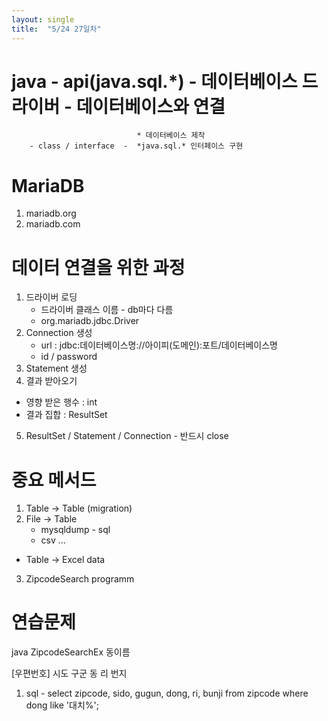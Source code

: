 ```yaml
---
layout: single
title:  "5/24 27일차"
---
```


# java  -  api(java.sql.*)  -  데이터베이스 드라이버  -  데이터베이스와 연결
                                * 데이터베이스 제작
        - class / interface  -  *java.sql.* 인터페이스 구현

# MariaDB
1. mariadb.org
2. mariadb.com
   
# 데이터 연결을 위한 과정
1. 드라이버 로딩
   - 드라이버 클래스 이름 - db마다 다름
   - org.mariadb.jdbc.Driver     
3. Connection 생성
   - url  :  jdbc:데이터베이스명://아이피(도메인):포트/데이터베이스명
   - id / password
5. Statement 생성
6. 결과 받아오기
- 영향 받은 행수   : int
- 결과 집합  : ResultSet
5. ResultSet / Statement / Connection - 반드시 close

# 중요 메서드
1. Table -> Table (migration)
2. File -> Table
      - mysqldump - sql
      - csv ...
* Table -> Excel data
3. ZipcodeSearch programm

# 연습문제
java ZipcodeSearchEx 동이름

[우편번호] 시도 구군 동 리 번지

1. sql - select zipcode, sido, gugun, dong, ri, bunji from zipcode where dong like '대치%';










